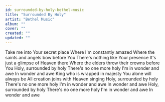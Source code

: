 ```yaml
---
id: surrounded-by-holy-bethel-music
title: "Surrounded By Holy"
artist: "Bethel Music"
album: ""
cover: ""
created: ""
updated: ""
---
```


Take me into Your secret place
Where I'm constantly amazed
Where the saints and angels bow before You
There's nothing like Your presence
It's just a glimpse of Heaven there
Where the elders throw their crowns before You
Holy, surrounded by holy
There's no one more holy
I'm in wonder and awe
In wonder and awe
King who is wrappеd in majesty
You alone will always be
All crеation joins with Heaven singing
Holy, surrounded by holy
There's no one more holy
I'm in wonder and awe
In wonder and awe
Holy, surrounded by holy
There's no one more holy
I'm in wonder and awe
In wonder and awe